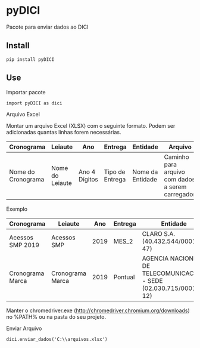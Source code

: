 # pyDICI
Pacote para enviar dados ao DICI

## Install 

```
pip install pyDICI
```

## Use
Importar pacote
```
import pyDICI as dici
```
Arquivo Excel

Montar um arquivo Excel (XLSX) com o seguinte formato. Podem ser adicionadas quantas linhas forem necessárias.

|Cronograma|Leiaute|Ano|Entrega|Entidade|Arquivo|
|----------|-------|---|-------|--------|-------|
|Nome do Cronograma|Nome do Leiaute|Ano 4 Dígitos|Tipo de Entrega|Nome da Entidade|Caminho para arquivo com dados a serem carregados|

Exemplo

|Cronograma|Leiaute|Ano|Entrega|Entidade|Arquivo|
|----------|-------|---|-------|--------|-------|
|Acessos SMP 2019|Acessos SMP|2019|MES_2|CLARO S.A. (40.432.544/0001-47)|C:\claro.csv|
|Cronograma Marca|Cronograma Marca|2019|Pontual|AGENCIA NACIONAL DE TELECOMUNICACOES - SEDE (02.030.715/0001-12)|C:\marca.csv|

Manter o chromedriver.exe (http://chromedriver.chromium.org/downloads) no %PATH% ou na pasta do seu projeto.

Enviar Arquivo
```
dici.enviar_dados('C:\\arquivos.xlsx')
```